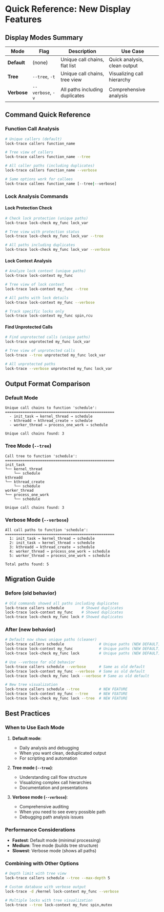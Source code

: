 # Quick Reference: New Display Features

## Display Modes Summary

| Mode | Flag | Description | Use Case |
|------|------|-------------|----------|
| **Default** | (none) | Unique call chains, flat list | Quick analysis, clean output |
| **Tree** | `--tree`, `-t` | Unique call chains, tree view | Visualizing call hierarchy |
| **Verbose** | `--verbose`, `-v` | All paths including duplicates | Comprehensive analysis |

## Command Quick Reference

### Function Call Analysis
```bash
# Unique callers (default)
lock-trace callers function_name

# Tree view of callers
lock-trace callers function_name --tree

# All caller paths (including duplicates)
lock-trace callers function_name --verbose

# Same options work for callees
lock-trace callees function_name [--tree|--verbose]
```

### Lock Analysis Commands

#### Lock Protection Check
```bash
# Check lock protection (unique paths)
lock-trace lock-check my_func lock_var

# Tree view with protection status
lock-trace lock-check my_func lock_var --tree

# All paths including duplicates
lock-trace lock-check my_func lock_var --verbose
```

#### Lock Context Analysis
```bash
# Analyze lock context (unique paths)
lock-trace lock-context my_func

# Tree view of lock context
lock-trace lock-context my_func --tree

# All paths with lock details
lock-trace lock-context my_func --verbose

# Track specific locks only
lock-trace lock-context my_func spin,rcu
```

#### Find Unprotected Calls
```bash
# Find unprotected calls (unique paths)
lock-trace unprotected my_func lock_var

# Tree view of unprotected calls
lock-trace --tree unprotected my_func lock_var

# All unprotected paths
lock-trace --verbose unprotected my_func lock_var
```

## Output Format Comparison

### Default Mode
```
Unique call chains to function 'schedule':
==================================================
  - init_task → kernel_thread → schedule
  - kthreadd → kthread_create → schedule
  - worker_thread → process_one_work → schedule

Unique call chains found: 3
```

### Tree Mode (`--tree`)
```
Call tree to function 'schedule':
==================================================
init_task
└── kernel_thread
    └── schedule
kthreadd
└── kthread_create
    └── schedule
worker_thread
└── process_one_work
    └── schedule

Unique call chains found: 3
```

### Verbose Mode (`--verbose`)
```
All call paths to function 'schedule':
==================================================
  1: init_task → kernel_thread → schedule
  2: init_task → kernel_thread → schedule
  3: kthreadd → kthread_create → schedule
  4: worker_thread → process_one_work → schedule
  5: worker_thread → process_one_work → schedule

Total paths found: 5
```

## Migration Guide

### Before (old behavior)
```bash
# Old commands showed all paths including duplicates
lock-trace callers schedule        # Showed duplicates
lock-trace lock-context my_func    # Showed duplicates
lock-trace lock-check my_func lock # Showed duplicates
```

### After (new behavior)
```bash
# Default now shows unique paths (cleaner)
lock-trace callers schedule                # Unique paths (NEW DEFAULT)
lock-trace lock-context my_func            # Unique paths (NEW DEFAULT)
lock-trace lock-check my_func lock         # Unique paths (NEW DEFAULT)

# Use --verbose for old behavior
lock-trace callers schedule --verbose      # Same as old default
lock-trace lock-context my_func --verbose  # Same as old default
lock-trace lock-check my_func lock --verbose # Same as old default

# New tree visualization
lock-trace callers schedule --tree         # NEW FEATURE
lock-trace lock-context my_func --tree     # NEW FEATURE
lock-trace lock-check my_func lock --tree  # NEW FEATURE
```

## Best Practices

### When to Use Each Mode

1. **Default mode**: 
   - Daily analysis and debugging
   - When you want clean, deduplicated output
   - For scripting and automation

2. **Tree mode (`--tree`)**:
   - Understanding call flow structure
   - Visualizing complex call hierarchies
   - Documentation and presentations

3. **Verbose mode (`--verbose`)**:
   - Comprehensive auditing
   - When you need to see every possible path
   - Debugging path analysis issues

### Performance Considerations

- **Fastest**: Default mode (minimal processing)
- **Medium**: Tree mode (builds tree structure)
- **Slowest**: Verbose mode (shows all paths)

### Combining with Other Options

```bash
# Depth limit with tree view
lock-trace callers schedule --tree --max-depth 5

# Custom database with verbose output
lock-trace -d /kernel lock-context my_func --verbose

# Multiple locks with tree visualization
lock-trace --tree lock-context my_func spin,mutex
```